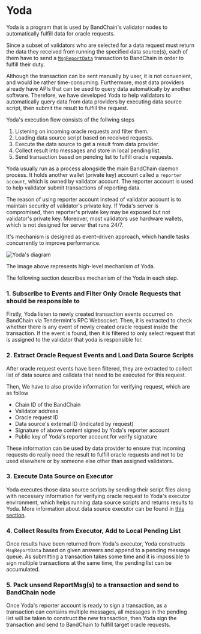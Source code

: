 # Yoda

Yoda is a program that is used by BandChain's validator nodes to automatically fulfill data for oracle requests.

Since a subset of validators who are selected for a data request must return the data they received from running the
specified data source(s), each of them have to send a [`MsgReportData`](/whitepaper/protocol-messages.html#msgreportdata) transaction to BandChain in order to fulfill their duty.

Although the transaction can be sent manually by user, it is not convenient, and would be rather time-consuming.
Furthermore, most data providers already have APIs that can be used to query data automatically by another software.
Therefore, we have developed Yoda to help validators to automatically query data from data providers by executing data
source script, then submit the result to fulfill the request.

Yoda's execution flow consists of the follwing steps

1. Listening on incoming oracle requests and filter them.
2. Loading data source script based on received requests.
3. Execute the data source to get a result from data provider.
4. Collect result into messages and store in local pending list.
5. Send transaction based on pending list to fulfill oracle requests.

Yoda usually run as a process alongside the main BandChain daemon process. It holds another wallet (private key) account
called a `reporter account`, which is owned by validator account. The reporter account is used to help validator submit
transactions of reporting data.

The reason of using reporter account instead of validator account is to maintain security of validator's private key.
If Yoda's server is compromised, then reporter's private key may be exposed but not validator's private key.
Moreover, most validators use hardware wallets, which is not designed for server that runs 24/7.

It's mechanism is designed as event-driven approach, which handle tasks concurrently to improve performance.

![Yoda's diagram](https://i.imgur.com/Y4P5gCT.png)

The image above represents high-level mechanism of Yoda.

The following section describes mechanism of the Yoda in each step.

### 1. Subscribe to Events and Filter Only Oracle Requests that should be responsible to

Firstly, Yoda listen to newly created transaction events occurred on BandChain via Tendermint's RPC Websocket.
Then, it is extracted to check whether there is any event of newly created oracle request inside the transaction.
If the event is found, then it is filtered to only select request that is assigned to the validator that yoda is
responsible for.

### 2. Extract Oracle Request Events and Load Data Source Scripts

After oracle request events have been filtered, they are extracted to collect list of data source and calldata that need
to be executed for this request.

Then, We have to also provide information for verifying request, which are as follow

- Chain ID of the BandChain
- Validator address
- Oracle request ID
- Data source's external ID (indicated by request)
- Signature of above content signed by Yoda's reporter account
- Public key of Yoda's reporter account for verify signature

These information can be used by data provider to ensure that incoming requests do really need the result to fulfill
oracle requests and not to be used elsewhere or by someone else other than assigned validators.

### 3. Execute Data Source on Executor

Yoda executes those data source scripts by sending their script files along with necessary information for verifying
oracle request to Yoda's executor environment, which helps running data source scripts and returns results to Yoda.
More information about data source executor can be found in
[this section](/technical-specifications/remote-data-source-executor.html).

### 4. Collect Results from Executor, Add to Local Pending List

Once results have been returned from Yoda's executor, Yoda constructs `MsgReportData` based on given answers and append
to a pending message queue. As submitting a transaction takes some time and it is impossible to sign multiple
transactions at the same time, the pending list can be accumulated.

### 5. Pack unsend ReportMsg(s) to a transaction and send to BandChain node

Once Yoda's reporter account is ready to sign a transaction, as a transaction can contains multiple messages, all
messages in the pending list will be taken to construct the new transaction, then Yoda sign the transaction and send to
BandChain to fulfill target oracle requests.

